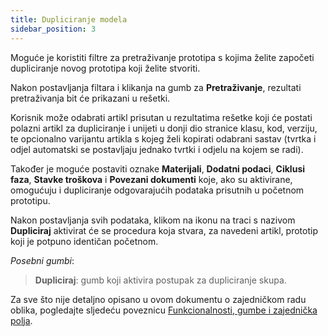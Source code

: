 ```yaml
---
title: Dupliciranje modela
sidebar_position: 3
---
```


Moguće je koristiti filtre za pretraživanje prototipa s kojima želite započeti dupliciranje novog prototipa koji želite stvoriti.

Nakon postavljanja filtara i klikanja na gumb za **Pretraživanje**, rezultati pretraživanja bit će prikazani u rešetki.

Korisnik može odabrati artikl prisutan u rezultatima rešetke koji će postati polazni artikl za dupliciranje i unijeti u donji dio stranice klasu, kod, verziju, te opcionalno varijantu artikla s kojeg želi kopirati odabrani sastav (tvrtka i odjel automatski se postavljaju jednako tvrtki i odjelu na kojem se radi).

Također je moguće postaviti oznake **Materijali**, **Dodatni podaci**, **Ciklusi faza**, **Stavke troškova** i **Povezani dokumenti** koje, ako su aktivirane, omogućuju i dupliciranje odgovarajućih podataka prisutnih u početnom prototipu.

Nakon postavljanja svih podataka, klikom na ikonu na traci s nazivom **Dupliciraj** aktivirat će se procedura koja stvara, za navedeni artikl, prototip koji je potpuno identičan početnom.

*Posebni gumbi*:

> **Dupliciraj**: gumb koji aktivira postupak za dupliciranje skupa.

Za sve što nije detaljno opisano u ovom dokumentu o zajedničkom radu oblika, pogledajte sljedeću poveznicu [Funkcionalnosti, gumbe i zajednička polja](/docs/guide/common).